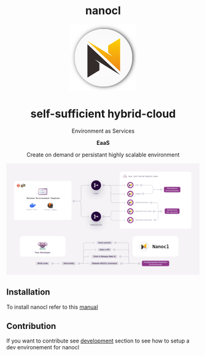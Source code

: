 <div align="center">
  <h1><strong>nanocl</strong></h1>
  <img
    src="./doc/images/logo.png"
  />
  <h1><strong>self-sufficient hybrid-cloud</strong> </h1>
</div>

<div align="center">
  <p>Environment as Services</p>
  <p><strong>EaaS</strong></p>
  <p>Create on demand or persistant highly scalable environment</p>
  <img src="./doc/images/infra.png" />
</div>

## Installation

To install nanocl refer to this [manual](./doc/installation/)

## Contribution

If you want to contribute see [development](./DEVELOPING.md) section to see how to setup a dev environement for nanocl
